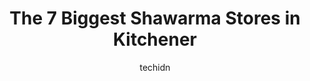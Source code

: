 ---
layout: ampstory
image: https://i0.wp.com/www.auto.or.id/wp-content/uploads/2023/06/foreign-shawarma-0-kitchener-1686323652.png?resize=640,853
author: techidn
featured: false
description: Kitchener, Ontario, Canada is a haven for Shawarma enthusiasts, boasting an impressive array of 7 top-notch establishments. Whether youre a seasoned connoisseur or simply curious to explore
title: The 7 Biggest Shawarma Stores in Kitchener
cover:
   title: The 7 Biggest Shawarma Stores in Kitchener
   subtitle: AUTO.OR.ID
   background: https://www.auto.or.id/wp-content/uploads/2023/06/foreign-shawarma-0-kitchener-1686323652.png

pages: 
 - layout: thirds
   top: <h1>#1 1001 Nights Shawarma</h1>
   bottom: "<p>Alright about time I review this place! Ive been going here for years and it always is awesome!So a disclaimer my review is going to be about three things and three th</p>"
   background: https://www.auto.or.id/wp-content/uploads/2023/06/foreign-shawarma-1-kitchener-1686323654.jpeg
   backgroundblur: true
 - layout: thirds
   top: <h1>#2 Ace Shawarma & Burgers</h1>
   bottom: "<p>82 King St W, Kitchener, ON N2G 1A6, Canada</p>"
   background: https://www.auto.or.id/wp-content/uploads/2023/06/foreign-shawarma-2-kitchener-1686323654.jpeg
   cta:
      link: https://www.auto.or.id/the-7-biggest-shawarma-stores-in-kitchener/
      text: The 7 Biggest Shawarma Stores in Kitchener
 - layout: thirds
   top: <h1>#3 Highland Halal Shawarma</h1>
   bottom: "<p>200 Highland Rd W, Kitchener, ON N2M 3C2, Canada</p>"
   background: https://images.unsplash.com/photo-1533690876270-13b7a3fa7a19?ixlib=rb-4.0.3&ixid=MnwxMjA3fDB8MHxwaG90by1wYWdlfHx8fGVufDB8fHx8&auto=format&fit=crop&w=640&h=853&q=80
   cta:
      link: https://www.auto.or.id/the-7-biggest-shawarma-stores-in-kitchener/
      text: The 7 Biggest Shawarma Stores in Kitchener
 - layout: thirds
   top: <h1>#4 East Side Shawarma & Kebabs</h1>
   bottom: "<p>3101 Kingsway Dr #6B, Kitchener, ON N2C 2M5, Canada</p>"
   background: https://images.unsplash.com/photo-1583169215889-68d12eea7c1e?ixlib=rb-4.0.3&ixid=MnwxMjA3fDB8MHxwaG90by1wYWdlfHx8fGVufDB8fHx8&auto=format&fit=crop&w=640&h=853&q=80
   cta:
      link: https://www.auto.or.id/the-7-biggest-shawarma-stores-in-kitchener/
      text: The 7 Biggest Shawarma Stores in Kitchener
 - layout: thirds
   top: <h1>#5 Zay Zaman Shawarma</h1>
   bottom: "<p>309 Lancaster St W, Kitchener, ON N2H 4V4, Canada</p>"
   background: https://images.unsplash.com/photo-1579124688690-5476c5d01fde?ixlib=rb-4.0.3&ixid=MnwxMjA3fDB8MHxwaG90by1wYWdlfHx8fGVufDB8fHx8&auto=format&fit=crop&w=640&h=853&q=80
   cta:
      link: https://www.auto.or.id/the-7-biggest-shawarma-stores-in-kitchener/
      text: The 7 Biggest Shawarma Stores in Kitchener
 - layout: thirds
   top: <h1>#6 Lazeez Shawarma</h1>
   bottom: "<p>370 Highland Rd W, Kitchener, ON N2M 5J9, Canada</p>"
   background: https://images.unsplash.com/photo-1596639410350-3b994b89e9b1?ixlib=rb-4.0.3&ixid=MnwxMjA3fDB8MHxwaG90by1wYWdlfHx8fGVufDB8fHx8&auto=format&fit=crop&w=640&h=853&q=80
   cta:
      link: https://www.auto.or.id/the-7-biggest-shawarma-stores-in-kitchener/
      text: The 7 Biggest Shawarma Stores in Kitchener
 - layout: thirds
   top: <h1>#7 Double Taste Shawarma</h1>
   bottom: "<p>1405 Ottawa St N, Kitchener, ON N2A 3Z1, Canada</p>"
   background: https://images.unsplash.com/photo-1630686120465-89debf3b32a8?ixlib=rb-4.0.3&ixid=MnwxMjA3fDB8MHxwaG90by1wYWdlfHx8fGVufDB8fHx8&auto=format&fit=crop&w=640&h=853&q=80
   cta:
      link: https://www.auto.or.id/the-7-biggest-shawarma-stores-in-kitchener/
      text: The 7 Biggest Shawarma Stores in Kitchener
 - layout: thirds
   middle: Continue reading...
   background: https://images.unsplash.com/photo-1563059999-9bcd13ce672d?ixlib=rb-4.0.3&ixid=MnwxMjA3fDB8MHxwaG90by1wYWdlfHx8fGVufDB8fHx8&auto=format&fit=crop&w=640&h=853&q=80
   cta:
      link: https://www.auto.or.id/the-7-biggest-shawarma-stores-in-kitchener/
      text: The 7 Biggest Shawarma Stores in Kitchener

---